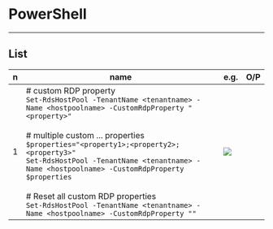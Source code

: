 # PowerShell

---

## List
|n|name|e.g.|O/P|
|-|----|----|---|
|1|# custom RDP property<br/>`Set-RdsHostPool -TenantName <tenantname> -Name <hostpoolname> -CustomRdpProperty "<property>"`<br/><br/># multiple custom ... properties<br/>`$properties="<property1>;<property2>;<property3>"`<br/>`Set-RdsHostPool -TenantName <tenantname> -Name <hostpoolname> -CustomRdpProperty $properties`<br/><br/># Reset all custom RDP properties<br/>`Set-RdsHostPool -TenantName <tenantname> -Name <hostpoolname> -CustomRdpProperty ""`|<img src="https://i.imgur.com/qSvlRpQ.png">|
